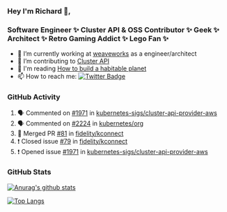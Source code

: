 ### Hey I'm Richard 👋, 

<h3 align="left">Software Engineer ✨ Cluster API & OSS Contributor ✨ Geek ✨ Architect ✨ Retro Gaming Addict ✨ Lego Fan ✨</h3>

- 🔭 I’m currently working at [weaveworks](https://github.com/weaveworks) as a engineer/architect
- 👯 I’m contributing to [Cluster API](https://github.com/kubernetes-sigs/cluster-api-provider-aws/pulls?q=is%3Aissue+is%3Apr+author%3Arichardcase+)
- 💬 I'm reading [How to build a habitable planet](https://www.amazon.co.uk/How-Build-Habitable-Planet-Humankind/dp/0691140065)
- 📫 How to reach me: [![Twitter Badge](https://img.shields.io/badge/-@fruit_case-00acee?style=flat&logo=Twitter&logoColor=white)](https://twitter.com/intent/follow?screen_name=fruit_case "Follow on Twitter")

### GitHub Activity 

<!--START_SECTION:activity-->
1. 🗣 Commented on [#1971](https://github.com//kubernetes-sigs/cluster-api-provider-aws/issues/1971) in [kubernetes-sigs/cluster-api-provider-aws](https://github.com//kubernetes-sigs/cluster-api-provider-aws)
2. 🗣 Commented on [#2224](https://github.com//kubernetes/org/issues/2224) in [kubernetes/org](https://github.com//kubernetes/org)
3. 🎉 Merged PR [#81](https://github.com//fidelity/kconnect/pull/81) in [fidelity/kconnect](https://github.com//fidelity/kconnect)
4. ❗️ Closed issue [#79](https://github.com//fidelity/kconnect/issues/79) in [fidelity/kconnect](https://github.com//fidelity/kconnect)
5. ❗️ Opened issue [#1971](https://github.com//kubernetes-sigs/cluster-api-provider-aws/issues/1971) in [kubernetes-sigs/cluster-api-provider-aws](https://github.com//kubernetes-sigs/cluster-api-provider-aws)
<!--END_SECTION:activity-->

### GitHub Stats

[![Anurag's github stats](https://github-readme-stats.vercel.app/api?username=richardcase&count_private=true&show_icons=true)](https://github.com/anuraghazra/github-readme-stats)

[![Top Langs](https://github-readme-stats.vercel.app/api/top-langs/?username=richardcase&hide=html&layout=compact)](https://github.com/anuraghazra/github-readme-stats)
